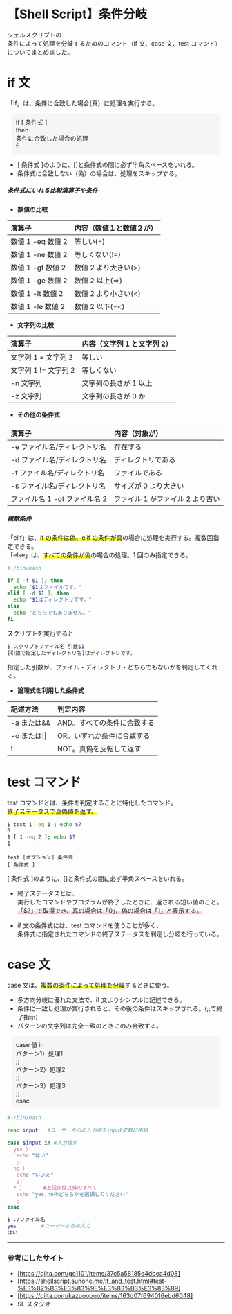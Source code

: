 # 【Shell Script】条件分岐

シェルスクリプトの  
条件によって処理を分岐するためのコマンド（if 文、case 文、test コマンド）についてまとめました。

# if 文

「if」は、<span style="background: linear-gradient(transparent 60%, #ffff00 60%）;">条件に合致した場合(真）</span>に処理を実行する。

<div style="background: #f5f5f5;  border-radius: 5px; padding: 10px; margin: 10px;">
<p style="margin: 0;">
if [ 条件式 ]<br>
then<br>
  条件に合致した場合の処理<br>
fi
</p>
</div>

- [ 条件式 ]のように、[]と条件式の間に必ず半角スペースをいれる。
- 条件式に合致しない（偽）の場合は、処理をスキップする。

##### 条件式にいれる比較演算子や条件

- **数値の比較**

| 演算子            | 内容（数値１と数値２が） |
| :---------------- | :----------------------- |
| 数値 1 -eq 数値 2 | 等しい(=)                |
| 数値 1 -ne 数値 2 | 等しくない(!=)           |
| 数値 1 -gt 数値 2 | 数値 2 より大きい(>)     |
| 数値 1 -ge 数値 2 | 数値 2 以上(=>)          |
| 数値 1 -lt 数値 2 | 数値 2 より小さい(<)     |
| 数値 1 -le 数値 2 | 数値 2 以下(=<)          |

- **文字列の比較**

| 演算子               | 内容（文字列 1 と文字列 2） |
| :------------------- | :-------------------------- |
| 文字列 1 = 文字列 2  | 等しい                      |
| 文字列 1 != 文字列 2 | 等しくない                  |
| -n 文字列            | 文字列の長さが 1 以上       |
| -z 文字列            | 文字列の長さが 0 か         |

- **その他の条件式**

| 演算子                        | 内容（対象が）                   |
| :---------------------------- | :------------------------------- |
| -e ファイル名/ディレクトリ名  | 存在する                         |
| -d ファイル名/ディレクトリ名  | ディレクトリである               |
| -f ファイル名/ディレクトリ名  | ファイルである                   |
| -s ファイル名/ディレクトリ名  | サイズが 0 より大きい            |
| ファイル名 1 -ot ファイル名 2 | ファイル 1 がファイル 2 より古い |

##### 複数条件

「elif」は、<span style="background: linear-gradient(transparent 60%, #ffff00 60%);">if の条件は偽、elif の条件が真</span>の場合に処理を実行する。複数回指定できる。  
「else」は、<span style="background: linear-gradient(transparent 60%, #ffff00 60%);">すべての条件が偽</span>の場合の処理。1 回のみ指定できる。

```bash
#!/bin/bash

if [ -f $1 ]; then
  echo "$1はファイルです。"
elif [ -d $1 ]; then
  echo "$1はディレクトリです。"
else
  echo "どちらでもありません。"
fi
```

スクリプトを実行すると

```bash
$ スクリプトファイル名 引数$1
[引数で指定したディレクトリ名]はディレクトリです。
```

指定した引数が、ファイル・ディレクトリ・どちらでもないかを判定してくれる。

- **論理式を利用した条件式**

| 記述方法      | 判定内容                    |
| :------------ | :-------------------------- |
| -a または&&   | AND。すべての条件に合致する |
| -o または\|\| | OR。いずれか条件に合致する  |
| !             | NOT。真偽を反転して返す     |

# test コマンド

test コマンドとは、条件を判定することに特化したコマンド。  
<span style="background: linear-gradient(transparent 60%, #ffff00 60%);">終了ステータスで真偽値を返す。 </span>

```bash
$ test 1 -eq 1 ; echo $?
0
$ [ 1 -eq 2 ]; echo $?
1
```

`test [オプション] 条件式`  
`[ 条件式 ]`

[ 条件式 ]のように、[]と条件式の間に必ず半角スペースをいれる。

- 終了ステータスとは、  
  実行したコマンドやプログラムが終了したときに、返される短い値のこと。  
  <span style="background: linear-gradient(transparent 40%, #F9C1CF 100%);">「$?」で取得でき、真の場合は「0」、偽の場合は「1」と表示する。</span>

- if 文の条件式には、test コマンドを使うことが多く、  
  条件式に指定されたコマンドの終了ステータスを判定し分岐を行っている。

# case 文

case 文は、<span style="background: linear-gradient(transparent 60%, #ffff00 60%);">複数の条件によって処理を分岐</span>するときに使う。

- 多方向分岐に優れた文法で、if 文よりシンプルに記述できる。
- 条件に一致し処理が実行されると、その後の条件はスキップされる。(;;で終了指示)
- パターンの文字列は完全一致のときにのみ合致する。

<div style="background: #f5f5f5;  border-radius: 5px; padding: 10px; margin: 10px;">
<p style="margin: 0;">
case 値 in<br>
パターン1）処理1<br>
;;<br>
パターン2）処理2<br>
;;<br>
パターン3）処理3<br>
;;<br>
esac
</p>
</div>

```bash
#!/bin/bash

read input   #ユーザーからの入力値をinput変数に格納

case $input in #入力値が
  yes ）
   echo "はい"
   ;;
  no ）
   echo "いいえ"
   ;;
  * ）      #上記条件以外のすべて
   echo "yes,noのどちらかを選択してください"
   ;;
esac
```

```bash
$ ./ファイル名
yes        #ユーザーからの入力
はい
```

---

### 参考にしたサイト

- [https://qiita.com/go1101/items/37c5a58185e4dbea4d08]
- [https://shellscript.sunone.me/if_and_test.html#test-%E3%82%B3%E3%83%9E%E3%83%B3%E3%83%89]
- [https://qiita.com/kazuooooo/items/163d07f694016ebd6048]
- SL スタジオ
